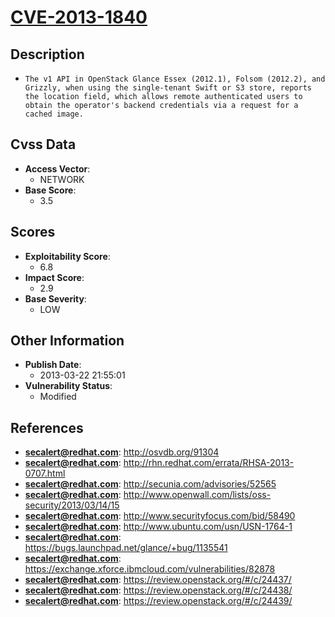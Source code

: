 
# [CVE-2013-1840](https://cve.mitre.org/cgi-bin/cvename.cgi?name=CVE-2013-1840)

## Description

- `The v1 API in OpenStack Glance Essex (2012.1), Folsom (2012.2), and Grizzly, when using the single-tenant Swift or S3 store, reports the location field, which allows remote authenticated users to obtain the operator's backend credentials via a request for a cached image.`

## Cvss Data

- **Access Vector**:
  - NETWORK
- **Base Score**:
  - 3.5

## Scores

- **Exploitability Score**:
  - 6.8
- **Impact Score**:
  - 2.9
- **Base Severity**:
  - LOW

## Other Information

- **Publish Date**:
  - 2013-03-22 21:55:01
- **Vulnerability Status**:
  - Modified

## References

- **secalert@redhat.com**: http://osvdb.org/91304
- **secalert@redhat.com**: http://rhn.redhat.com/errata/RHSA-2013-0707.html
- **secalert@redhat.com**: http://secunia.com/advisories/52565
- **secalert@redhat.com**: http://www.openwall.com/lists/oss-security/2013/03/14/15
- **secalert@redhat.com**: http://www.securityfocus.com/bid/58490
- **secalert@redhat.com**: http://www.ubuntu.com/usn/USN-1764-1
- **secalert@redhat.com**: https://bugs.launchpad.net/glance/+bug/1135541
- **secalert@redhat.com**: https://exchange.xforce.ibmcloud.com/vulnerabilities/82878
- **secalert@redhat.com**: https://review.openstack.org/#/c/24437/
- **secalert@redhat.com**: https://review.openstack.org/#/c/24438/
- **secalert@redhat.com**: https://review.openstack.org/#/c/24439/

